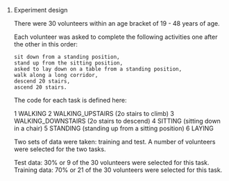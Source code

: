 1.	Experiment design

	There were 30 volunteers within an age bracket of 19 - 48 years of age.

	Each volunteer was asked to complete the following activities one after the other in this order:
	
		sit down from a standing position, 
		stand up from the sitting position, 
		asked to lay down on a table from a standing position,
		walk along a long corridor, 
		descend 20 stairs, 
		ascend 20 stairs.
	
	The code for each task is defined here:

	1	WALKING
	2 	WALKING_UPSTAIRS (2o stairs to climb)
	3 	WALKING_DOWNSTAIRS (2o stairs to descend)
	4 	SITTING (sitting down in a chair)
	5 	STANDING (standing up from a sitting position)
	6 	LAYING
	
	Two sets of data were taken: training and test. A number of volunteers were selected for the two tasks.
	
	Test data:	30% or 9 of the 30 volunteers were selected for this task.
	Training data: 	70% or 21 of the 30 volunteers were selected for this task.	
